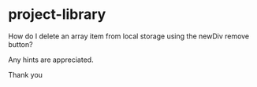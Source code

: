 # project-library

How do I delete an array item from local storage using the newDiv remove button?

Any hints are appreciated.

Thank you
